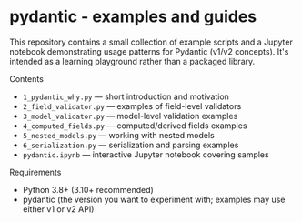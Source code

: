 # pydantic - examples and guides

This repository contains a small collection of example scripts and a Jupyter notebook demonstrating usage patterns for Pydantic (v1/v2 concepts). It's intended as a learning playground rather than a packaged library.

Contents

- `1_pydantic_why.py` — short introduction and motivation
- `2_field_validator.py` — examples of field-level validators
- `3_model_validator.py` — model-level validation examples
- `4_computed_fields.py` — computed/derived fields examples
- `5_nested_models.py` — working with nested models
- `6_serialization.py` — serialization and parsing examples
- `pydantic.ipynb` — interactive Jupyter notebook covering samples

Requirements

- Python 3.8+ (3.10+ recommended)
- pydantic (the version you want to experiment with; examples may use either v1 or v2 API)
